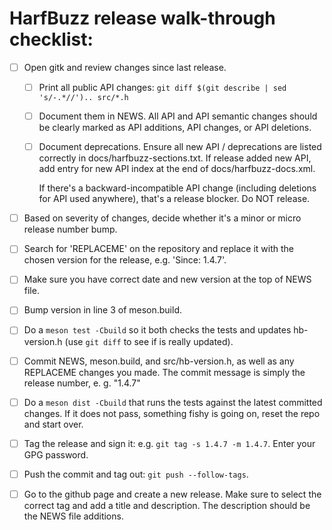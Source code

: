 # HarfBuzz release walk-through checklist:

- [ ] Open gitk and review changes since last release.

	- [ ] Print all public API changes:
          `git diff $(git describe | sed 's/-.*//').. src/*.h`

    - [ ]  Document them in NEWS.
           All API and API semantic changes should be clearly marked as API additions, API changes, or API deletions.

    - [ ] Document deprecations.
          Ensure all new API / deprecations are listed correctly in docs/harfbuzz-sections.txt.
          If release added new API, add entry for new API index at the end of docs/harfbuzz-docs.xml.

      If there's a backward-incompatible API change (including deletions for API used anywhere), that's a release blocker.
      Do NOT release.

- [ ] Based on severity of changes, decide whether it's a minor or micro release number bump.

- [ ] Search for 'REPLACEME' on the repository and replace it with the chosen version for the release, e.g. 'Since: 1.4.7'.

- [ ] Make sure you have correct date and new version at the top of NEWS file.

- [ ] Bump version in line 3 of meson.build.

- [ ] Do a `meson test -Cbuild` so it both checks the tests and updates hb-version.h (use `git diff` to see if is really updated).

- [ ] Commit NEWS, meson.build, and src/hb-version.h, as well as any REPLACEME changes you made.
      The commit message is simply the release number, e. g. "1.4.7"

- [ ] Do a `meson dist -Cbuild` that runs the tests against the latest committed changes.
      If it does not pass, something fishy is going on, reset the repo and start over.

- [ ] Tag the release and sign it: e.g. `git tag -s 1.4.7 -m 1.4.7`.
	  Enter your GPG password.

- [ ] Push the commit and tag out: `git push --follow-tags`.

- [ ] Go to the github page and create a new release.
      Make sure to select the correct tag and add a title and description.
      The description should be the NEWS file additions.
